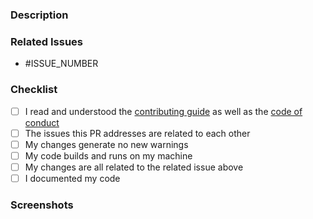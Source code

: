 <!--- IMPORTANT: If this PR addresses multiple unrelated issues, it will be closed until separated. -->

### Description

<!--- REQUIRED: Describe what changed in detail -->

### Related Issues

<!--- REQUIRED: Tag all related issues (e.g. * #123) -->
<!--- If this PR resolves the issue please specify (e.g. * closes #123) -->
<!--- If this PR addresses multiple issues, these issues must be related to one other -->

* #ISSUE_NUMBER

### Checklist

<!--- Add things that are not yet implemented above -->

- [ ] I read and understood the [contributing guide](https://github.com/CodeEditApp/CodeEdit/blob/main/CONTRIBUTING.md) as well as the [code of conduct](https://github.com/CodeEditApp/CodeEdit/blob/main/CODE_OF_CONDUCT.md)
- [ ] The issues this PR addresses are related to each other
- [ ] My changes generate no new warnings
- [ ] My code builds and runs on my machine
- [ ] My changes are all related to the related issue above
- [ ] I documented my code

### Screenshots

<!--- REQUIRED: if issue is UI related -->

<!--- IMPORTANT: Fill out all required fields. Otherwise we might close this PR temporarily -->
